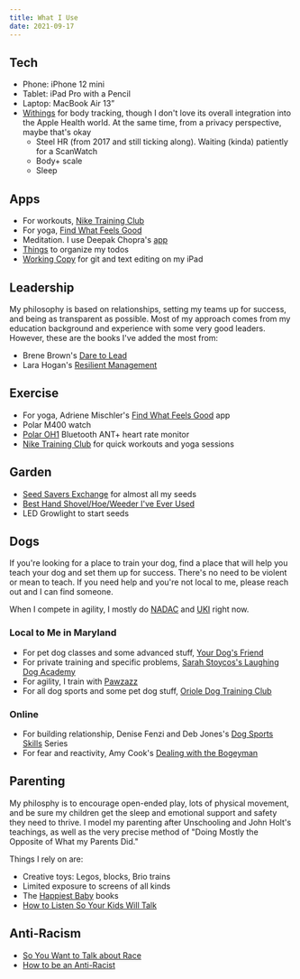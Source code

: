 ```yaml
---
title: What I Use
date: 2021-09-17
---
```


## Tech
* Phone: iPhone 12 mini
* Tablet: iPad Pro with a Pencil
* Laptop: MacBook Air 13”
* [Withings](https://www.withings.com/us/en/) for body tracking, though I don't love its overall integration into the Apple Health world. At the same time, from a privacy perspective, maybe that's okay
	* Steel HR (from 2017 and still ticking along). Waiting (kinda) patiently for a ScanWatch
	* Body+ scale
	* Sleep

## Apps
* For workouts, [Nike Training Club](https://www.nike.com/ntc-app)
* For yoga, [Find What Feels Good](https://yogawithadriene.com/)
* Meditation. I use Deepak Chopra's [app](https://www.chopra.com/app)
* [Things](https://culturedcode.com/things/three/) to organize my todos
* [Working Copy](https://workingcopy.app) for git and text editing on my iPad

## Leadership
My philosophy is based on relationships, setting my teams up for success, and being as transparent as possible. Most of my approach comes from my education background and experience with some very good leaders. However, these are the books I've added the most from:
* Brene Brown's [Dare to Lead](https://daretolead.brenebrown.com/)
* Lara Hogan's [Resilient Management](https://resilient-management.com/)

## Exercise
* For yoga, Adriene Mischler's [Find What Feels Good](https://yogawithadriene.com/) app
* Polar M400 watch
* [Polar OH1](https://www.amazon.com/dp/B07PM6JDZ8/ref=cm_sw_r_cp_tai_pL7MEbZ6ZJDV2) Bluetooth ANT+ heart rate monitor
* [Nike Training Club](https://www.nike.com/ntc-app) for quick workouts and yoga sessions

## Garden
* [Seed Savers Exchange](https://seedsavers.org) for almost all my seeds
* [Best Hand Shovel/Hoe/Weeder I've Ever Used](https://www.seedsavers.org/left-handed-nejiri-gama-hoe)
* LED Growlight to start seeds

## Dogs
If you're looking for a place to train your dog, find a place that will help you teach your dog and set them up for success. There's no need to be violent or mean to teach. If you need help and you're not local to me, please reach out and I can find someone.

When I compete in agility, I mostly do [NADAC](https://www.nadac.com) and [UKI](https://ukagilityinternational.com) right now.

### Local to Me in Maryland
* For pet dog classes and some advanced stuff, [Your Dog's Friend](https://yourdogsfriend.org)
* For private training and specific problems, [Sarah Stoycos's Laughing Dog Academy](http://www.laughingdogacademy.com)
* For agility, I train with [Pawzazz](http://www.kinder-pup.com/agility.html)
* For all dog sports and some pet dog stuff, [Oriole Dog Training Club](https://orioledogclub.org)

### Online
* For building relationship, Denise Fenzi and Deb Jones's [Dog Sports Skills](https://www.dogwise.com/dog-sports-skills-series-book-1-2-3-and-4/) Series
* For fear and reactivity, Amy Cook's [Dealing with the Bogeyman](https://www.fenzidogsportsacademy.com/index.php/courses/84)

## Parenting
My philosphy is to encourage open-ended play, lots of physical movement, and be sure my children get the sleep and emotional support and safety they need to thrive. I model my parenting after Unschooling and John Holt's teachings, as well as the very precise method of "Doing Mostly the Opposite of What my Parents Did."

Things I rely on are:
* Creative toys: Legos, blocks, Brio trains
* Limited exposure to screens of all kinds
* The [Happiest Baby](https://www.happiestbaby.com/collections/books-dvds-more) books
* [How to Listen So Your Kids Will Talk](https://fabermazlish.com/)

## Anti-Racism
* [So You Want to Talk about Race](http://www.ijeomaoluo.com/)
* [How to be an Anti-Racist](https://www.ibramxkendi.com/)

